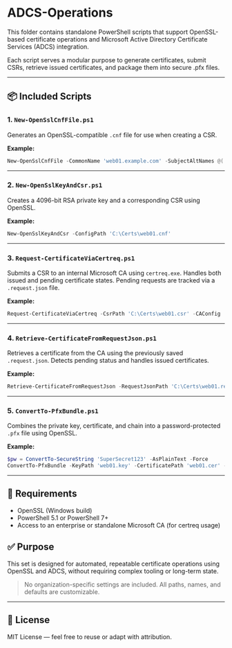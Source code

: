# ADCS-Operations

This folder contains standalone PowerShell scripts that support OpenSSL-based certificate operations
and Microsoft Active Directory Certificate Services (ADCS) integration.

Each script serves a modular purpose to generate certificates, submit CSRs, retrieve issued certificates,
and package them into secure .pfx files.

---

## 📦 Included Scripts

### 1. `New-OpenSslCnfFile.ps1`
Generates an OpenSSL-compatible `.cnf` file for use when creating a CSR.

**Example:**
```powershell
New-OpenSslCnfFile -CommonName 'web01.example.com' -SubjectAltNames @('DNS:web01.example.com','IP:192.168.0.100')
```

---

### 2. `New-OpenSslKeyAndCsr.ps1`
Creates a 4096-bit RSA private key and a corresponding CSR using OpenSSL.

**Example:**
```powershell
New-OpenSslKeyAndCsr -ConfigPath 'C:\Certs\web01.cnf'
```

---

### 3. `Request-CertificateViaCertreq.ps1`
Submits a CSR to an internal Microsoft CA using `certreq.exe`. Handles both issued and pending certificate states. Pending requests are tracked via a `.request.json` file.

**Example:**
```powershell
Request-CertificateViaCertreq -CsrPath 'C:\Certs\web01.csr' -CAConfig 'CA01\My-CA' -CertTemplate 'WebServer'
```

---

### 4. `Retrieve-CertificateFromRequestJson.ps1`
Retrieves a certificate from the CA using the previously saved `.request.json`. Detects pending status and handles issued certificates.

**Example:**
```powershell
Retrieve-CertificateFromRequestJson -RequestJsonPath 'C:\Certs\web01.request.json'
```

---

### 5. `ConvertTo-PfxBundle.ps1`
Combines the private key, certificate, and chain into a password-protected `.pfx` file using OpenSSL.

**Example:**
```powershell
$pw = ConvertTo-SecureString 'SuperSecret123' -AsPlainText -Force
ConvertTo-PfxBundle -KeyPath 'web01.key' -CertificatePath 'web01.cer' -ChainPath 'chain.crt' -PfxPassword $pw
```

---

## 🔐 Requirements
- OpenSSL (Windows build)
- PowerShell 5.1 or PowerShell 7+
- Access to an enterprise or standalone Microsoft CA (for certreq usage)

## ✅ Purpose
This set is designed for automated, repeatable certificate operations using
OpenSSL and ADCS, without requiring complex tooling or long-term state.

> No organization-specific settings are included. All paths, names, and defaults are customizable.

---

## 🧾 License
MIT License — feel free to reuse or adapt with attribution.
